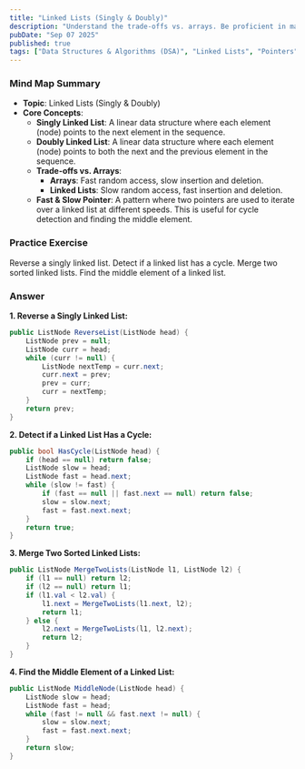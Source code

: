 ```yaml
---
title: "Linked Lists (Singly & Doubly)"
description: "Understand the trade-offs vs. arrays. Be proficient in manipulating pointers. Master patterns like the Fast & Slow Pointer technique for cycle detection and finding the middle element."
pubDate: "Sep 07 2025"
published: true
tags: ["Data Structures & Algorithms (DSA)", "Linked Lists", "Pointers", "Fast & Slow Pointer"]
---
```


### Mind Map Summary

- **Topic**: Linked Lists (Singly & Doubly)
- **Core Concepts**:
    - **Singly Linked List**: A linear data structure where each element (node) points to the next element in the sequence.
    - **Doubly Linked List**: A linear data structure where each element (node) points to both the next and the previous element in the sequence.
    - **Trade-offs vs. Arrays**:
        - **Arrays**: Fast random access, slow insertion and deletion.
        - **Linked Lists**: Slow random access, fast insertion and deletion.
    - **Fast & Slow Pointer**: A pattern where two pointers are used to iterate over a linked list at different speeds. This is useful for cycle detection and finding the middle element.

### Practice Exercise

Reverse a singly linked list. Detect if a linked list has a cycle. Merge two sorted linked lists. Find the middle element of a linked list.

### Answer

**1. Reverse a Singly Linked List:**

```csharp
public ListNode ReverseList(ListNode head) {
    ListNode prev = null;
    ListNode curr = head;
    while (curr != null) {
        ListNode nextTemp = curr.next;
        curr.next = prev;
        prev = curr;
        curr = nextTemp;
    }
    return prev;
}
```

**2. Detect if a Linked List Has a Cycle:**

```csharp
public bool HasCycle(ListNode head) {
    if (head == null) return false;
    ListNode slow = head;
    ListNode fast = head.next;
    while (slow != fast) {
        if (fast == null || fast.next == null) return false;
        slow = slow.next;
        fast = fast.next.next;
    }
    return true;
}
```

**3. Merge Two Sorted Linked Lists:**

```csharp
public ListNode MergeTwoLists(ListNode l1, ListNode l2) {
    if (l1 == null) return l2;
    if (l2 == null) return l1;
    if (l1.val < l2.val) {
        l1.next = MergeTwoLists(l1.next, l2);
        return l1;
    } else {
        l2.next = MergeTwoLists(l1, l2.next);
        return l2;
    }
}
```

**4. Find the Middle Element of a Linked List:**

```csharp
public ListNode MiddleNode(ListNode head) {
    ListNode slow = head;
    ListNode fast = head;
    while (fast != null && fast.next != null) {
        slow = slow.next;
        fast = fast.next.next;
    }
    return slow;
}
```

